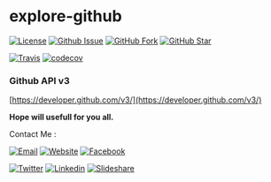 # explore-github

[![License](https://img.shields.io/github/license/mazipan/explore-github.svg?maxAge=3600)](https://github.com/mazipan/explore-github) 
[![Github Issue](https://img.shields.io/github/issues/mazipan/explore-github.svg?maxAge=3600)](https://github.com/mazipan/explore-github/issues) 
[![GitHub Fork](https://img.shields.io/github/forks/mazipan/explore-github.svg?maxAge=3600)](https://github.com/mazipan/explore-github/network) 
[![GitHub Star](https://img.shields.io/github/stars/mazipan/explore-github.svg?maxAge=3600)](https://github.com/mazipan/explore-github/stargazers) 

[![Travis](https://img.shields.io/travis/mazipan/explore-github.svg)](https://travis-ci.org/mazipan/explore-github)
[![codecov](https://codecov.io/gh/mazipan/explore-github/branch/master/graph/badge.svg)](https://codecov.io/gh/mazipan/explore-github)

### Github API v3
[https://developer.github.com/v3/](https://developer.github.com/v3/)

**Hope will usefull for you all.**

Contact Me :

[![Email](https://img.shields.io/badge/mazipanneh-Email-yellow.svg?maxAge=3600)](mailto:mazipanneh@gmail.com) 
[![Website](https://img.shields.io/badge/mazipanneh-Blog-brightgreen.svg?maxAge=3600)](https://mazipanneh.com/blog/)
[![Facebook](https://img.shields.io/badge/mazipanneh-Facebook-blue.svg?maxAge=3600)](https://facebook.com/mazipanneh) 

[![Twitter](https://img.shields.io/badge/Maz_Ipan-Twitter-55acee.svg?maxAge=3600)](https://twitter.com/Maz_Ipan) 
[![Linkedin](https://img.shields.io/badge/irfanmaulanamazipan-Linkedin-0077b5.svg?maxAge=3600)](https://id.linkedin.com/in/irfanmaulanamazipan) 
[![Slideshare](https://img.shields.io/badge/IrfanMaulana21-Slideshare-0077b5.svg?maxAge=3600)](https://www.slideshare.net/IrfanMaulana21) 
